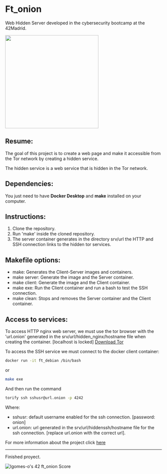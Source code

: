 # Ft_onion
Web Hidden Server developed in the cybersecurity bootcamp at the 42Madrid.

<img src='https://media.giphy.com/media/kE54wc0PNxtVJeARb5/giphy.gif' width=300 height= 300></img>

Resume:
---
The goal of this project is to create a web page and make it accessible from the Tor network by creating a hidden service.

The hidden service is a web service that is hidden in the Tor network.

Dependencies:
---
You just need to have **Docker Desktop** and **make** installed on your computer.

Instructions:
---
1. Clone the repository.
2. Run 'make' inside the cloned repository.
3. The server container generates in the directory srv/url the HTTP and SSH connection links to the hidden tor services.

Makefile options:
---
- make: Generates the Client-Server images and containers.
- make server: Generate the image and the Server container.
- make client: Generate the image and the Client container.
- make exe: Run the Client container and run a bash to test the SSH connection.
- make clean: Stops and removes the Server container and the Client container. 

Access to services:
---
To access HTTP nginx web server, we must use the tor browser with the 'url.onion' generated in the srv/url/hidden_nginx/hostname file when creating the container. [localhost is locked]
[Download Tor](https://www.torproject.org/es/download)

To access the SSH service we must connect to the docker client container:
```bash
docker run -it ft_debian /bin/bash
```
or
```bash
make exe
```

And then run the command
```bash
torify ssh sshusr@url.onion -p 4242
```
Where:
- sshusr: default username enabled for the ssh connection. [password: onion]
- url.onion: url generated in the srv/url/hiddenssh/hostname file for the ssh connection. [replace url.onion with the correct url].

For more information about the project click [here](https://goldcod3.github.io/2022-07-14-Proyect-ft-onion/)

---
Finished proyect.

![lgomes-o's 42 ft_onion Score](https://badge42.vercel.app/api/v2/cl4osmqtg006109jvtxcd7k3u/project/2661741)


